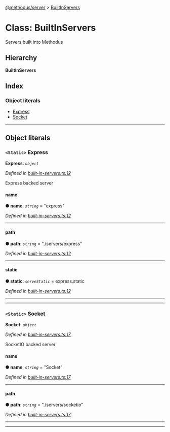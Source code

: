[@methodus/server](../README.md) > [BuiltInServers](../classes/builtinservers.md)

# Class: BuiltInServers

Servers built into Methodus

## Hierarchy

**BuiltInServers**

## Index

### Object literals

* [Express](builtinservers.md#express)
* [Socket](builtinservers.md#socket)

---

## Object literals

<a id="express"></a>

### `<Static>` Express

**Express**: *`object`*

*Defined in [built-in-servers.ts:12](https://github.com/nodulusteam/methodus.dev/blob/907fca8/src/built-in-servers.ts#L12)*

Express backed server

<a id="express.name"></a>

####  name

**● name**: *`string`* = "express"

*Defined in [built-in-servers.ts:12](https://github.com/nodulusteam/methodus.dev/blob/907fca8/src/built-in-servers.ts#L12)*

___
<a id="express.path"></a>

####  path

**● path**: *`string`* = "./servers/express"

*Defined in [built-in-servers.ts:12](https://github.com/nodulusteam/methodus.dev/blob/907fca8/src/built-in-servers.ts#L12)*

___
<a id="express.static"></a>

####  static

**● static**: *`serveStatic`* =  express.static

*Defined in [built-in-servers.ts:12](https://github.com/nodulusteam/methodus.dev/blob/907fca8/src/built-in-servers.ts#L12)*

___

___
<a id="socket"></a>

### `<Static>` Socket

**Socket**: *`object`*

*Defined in [built-in-servers.ts:17](https://github.com/nodulusteam/methodus.dev/blob/907fca8/src/built-in-servers.ts#L17)*

SocketIO backed server

<a id="socket.name-1"></a>

####  name

**● name**: *`string`* = "Socket"

*Defined in [built-in-servers.ts:17](https://github.com/nodulusteam/methodus.dev/blob/907fca8/src/built-in-servers.ts#L17)*

___
<a id="socket.path-1"></a>

####  path

**● path**: *`string`* = "./servers/socketio"

*Defined in [built-in-servers.ts:17](https://github.com/nodulusteam/methodus.dev/blob/907fca8/src/built-in-servers.ts#L17)*

___

___

